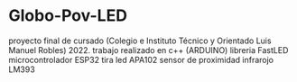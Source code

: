 # Globo-Pov-LED
proyecto final de cursado (Colegio e Instituto Técnico y Orientado Luis Manuel Robles) 2022.
trabajo realizado en c++ (ARDUINO)
libreria FastLED
microcontrolador ESP32
tira led APA102
sensor de proximidad infrarojo LM393
